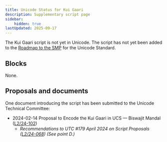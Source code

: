 ```yaml
---
title: Unicode Status for Kui Gaari
description: Supplementary script page
sidebar:
    hidden: true
lastUpdated: 2025-09-17
---
```


The Kui Gaari script is not yet in Unicode. The script has not yet been added to the [Roadmap to the SMP](http://www.unicode.org/roadmaps/smp/) for the Unicode Standard.

## Blocks

None.

## Proposals and documents

One document introducing the script has been submitted to the Unicode Technical Committee:
- 2024-02-14 Proposal to Encode the Kui Gaari in UCS — Biswajit Mandal ([L2/24-102](http://www.unicode.org/cgi-bin/GetMatchingDocs.pl?L2/24-102))
  - _Recommendations to UTC #179 April 2024 on Script Proposals ([L2/24-068](http://www.unicode.org/cgi-bin/GetMatchingDocs.pl?L2/24-068)) (See point D.)_
